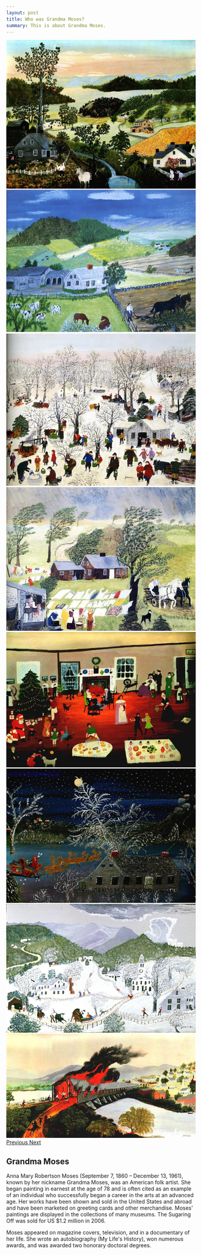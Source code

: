 ```yaml
---
layout: post
title: Who was Grandma Moses?
summary: This is about Grandma Moses.
---
```


<div class="container-fluid">
    <div id="carouselExample" class="carousel slide" data-ride="carousel" data-interval="9000">
        <div class="carousel-inner row w-100 mx-auto" role="listbox">
            <div class="carousel-item col-md-3 active">
                <img class="img-fluid mx-auto d-block" src="../img/a-beautiful-world-1948.jpg" alt="A Beautiful World, 1948">
            </div>
            <div class="carousel-item col-md-3">
                <img class="img-fluid mx-auto d-block" src="../img/plow-boy-1950.jpg" alt="Plow Boy, 1950">
            </div>
            <div class="carousel-item col-md-3">
                <img class="img-fluid mx-auto d-block" src="../img/sugaring-off-1955.jpg" alt="Sugaring Off, 1955">
            </div>
            <div class="carousel-item col-md-3">
                <img class="img-fluid mx-auto d-block" src="../img/taking-in-the-laundry-1951.jpg" alt="Taking in the Laundry, 1951">
            </div>
            <div class="carousel-item col-md-3 active">
                <img class="img-fluid mx-auto d-block" src="../img/christmas-at-home.jpg" alt="Christmas at Home">
            </div>
            <div class="carousel-item col-md-3">
                <img class="img-fluid mx-auto d-block" src="../img/so-long-till-next-year-1960.jpg" alt="So Long Till Next Year, 1960">
            </div>
            <div class="carousel-item col-md-3">
                <img class="img-fluid mx-auto d-block" src="../img/a-blizzard-1956.jpg" alt="A Blizzard, 1956">
            </div>
            <div class="carousel-item col-md-3">
                <img class="img-fluid mx-auto d-block" src="../img/the-burning-of-troy-in-1862-1943.jpg" alt="The Burning of Troy in 1862, 1943">
            </div>
        </div>
        <a class="carousel-control-prev" href="#carouselExample" role="button" data-slide="prev">
            <i class="fa fa-chevron-left fa-lg text-muted"></i>
            <span class="sr-only">Previous</span>
        </a>
        <a class="carousel-control-next text-faded" href="#carouselExample" role="button" data-slide="next">
            <i class="fa fa-chevron-right fa-lg text-muted"></i>
            <span class="sr-only">Next</span>
        </a>
    </div>
</div>

## Grandma Moses
<p class="text-justify">Anna Mary Robertson Moses (September 7, 1860 – December 13, 1961), known by her nickname Grandma Moses, was an American folk artist. She began painting in earnest at the age of 78 and is often cited as an example of an individual who successfully began a career in the arts at an advanced age. Her works have been shown and sold in the United States and abroad and have been marketed on greeting cards and other merchandise. Moses' paintings are displayed in the collections of many museums. The Sugaring Off was sold for US $1.2 million in 2006.</p>

<p class="text-justify">Moses appeared on magazine covers, television, and in a documentary of her life. She wrote an autobiography (My Life's History), won numerous awards, and was awarded two honorary doctoral degrees.</p>